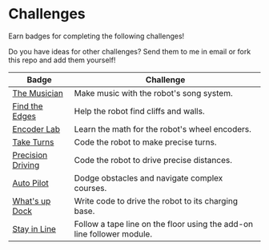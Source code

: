 # Challenges

Earn badges for completing the following challenges!

Do you have ideas for other challenges? Send them to me in email or fork this repo and add them yourself!

| Badge | Challenge |
| ----  | ----      |
| [The Musician](./Musician)              | Make music with the robot's song system. |
| [Find the Edges](./FindTheEdges)        | Help the robot find cliffs and walls. |
| [Encoder Lab](./EncoderLab)             | Learn the math for the robot's wheel encoders. |
| [Take Turns](./TakeTurns)               | Code the robot to make precise turns. |
| [Precision Driving](./PrecisionDriving) | Code the robot to drive precise distances. |
| [Auto Pilot](./AutoPilot)               | Dodge obstacles and navigate complex courses. |
| [What's up Dock](./WhatsUpDock)         | Write code to drive the robot to its charging base. |
| [Stay in Line](./StayInLine)            | Follow a tape line on the floor using the add-on line follower module. |
